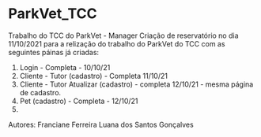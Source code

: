 # ParkVet_TCC
Trabalho do TCC do ParkVet - Manager
Criação de reservatório no dia 11/10/2021 para a relização do trabalho do ParkVet do TCC
com as seguintes páinas já criadas: 
1. Login - Completa - 10/10/21
2. Cliente - Tutor (cadastro) - Completa 11/10/21
3. Cliente - Tutor Atualizar (cadastro) - completa 12/10/21 - mesma página de cadastro.
4. Pet (cadastro) - Completa - 12/10/21
5. 

Autores: 
Franciane Ferreira 
Luana dos Santos Gonçalves 
